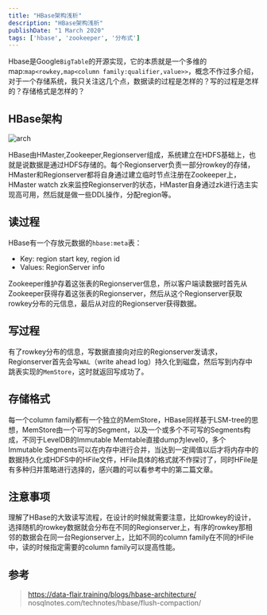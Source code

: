 ```yaml
---
title: "HBase架构浅析"
description: "HBase架构浅析"
publishDate: "1 March 2020"
tags: ['hbase', 'zookeeper', '分布式']
---
```


Hbase是Google`BigTable`的开源实现，它的本质就是一个多维的map:`map<rowkey,map<column family:qualifier,value>>`，概念不作过多介绍，对于一个存储系统，我只关注这几个点，数据读的过程是怎样的？写的过程是怎样的？存储格式是怎样的？

<!-- more -->

## HBase架构

![arch](https://d2h0cx97tjks2p.cloudfront.net/blogs/wp-content/uploads/sites/2/2018/05/HBase-Components.png)

HBase由HMaster,Zookeeper,Regionserver组成，系统建立在HDFS基础上，也就是说数据是通过HDFS存储的。每个Regionserver负责一部分rowkey的存储，HMaster和Regionserver都将自身通过建立临时节点注册在Zookeeper上，HMaster watch zk来监控Regionserver的状态，HMaster自身通过zk进行选主实现高可用，然后就是做一些DDL操作，分配region等。

## 读过程

HBase有一个存放元数据的`hbase:meta`表：
- Key: region start key, region id
- Values: RegionServer info

Zookeeper维护存着这张表的Regionserver信息，所以客户端读数据时首先从Zookeeper获得存着这张表的Regionserver，然后从这个Regionserver获取rowkey分布的元信息，最后从对应的Regionserver获得数据。

## 写过程

有了rowkey分布的信息，写数据直接向对应的Regionserver发请求，Regionserver首先会写`WAL`（write ahead log）持久化到磁盘，然后写到内存中跳表实现的`MemStore`，这时就返回写成功了。

## 存储格式

每一个column family都有一个独立的MemStore，HBase同样基于LSM-tree的思想，MemStore由一个可写的Segment，以及一个或多个不可写的Segments构成，不同于LevelDB的Immutable Memtable直接dump为level0，多个Immutable Segments可以在内存中进行合并，当达到一定阈值以后才将内存中的数据持久化成HDFS中的HFile文件，HFile具体的格式就不作探讨了，同时HFile是有多种归并策略进行选择的，感兴趣的可以看参考中的第二篇文章。

## 注意事项

理解了HBase的大致读写流程，在设计的时候就需要注意，比如rowkey的设计，选择随机的rowkey数据就会分布在不同的Regionserver上，有序的rowkey那相邻的数据会在同一台Regionserver上，比如不同的column family在不同的HFile中，读的时候指定需要的column family可以提高性能。

## 参考

> https://data-flair.training/blogs/hbase-architecture/
> nosqlnotes.com/technotes/hbase/flush-compaction/